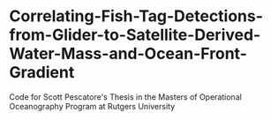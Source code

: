 # Correlating-Fish-Tag-Detections-from-Glider-to-Satellite-Derived-Water-Mass-and-Ocean-Front-Gradient
Code for Scott Pescatore's Thesis in the Masters of Operational Oceanography Program at Rutgers University
